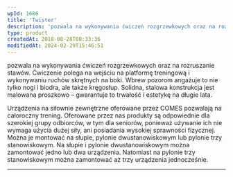 ```yaml
---
wpId: 1686
title: 'Twister'
description: 'pozwala na wykonywania ćwiczeń rozgrzewkowych oraz na rozruszanie stawów. Ćwiczenie polega na wejściu na platformę treningową i wykonywaniu ruchów skrętnych na boki. Wbrew pozorom angażuje to nie tylko nogi i biodra, ale także kręgosłup. Solidna, stalowa konstrukcja jest malowana proszkowo – gwarantuje to trwałość i estetykę na długie lata. Urządzenia na siłownie zewnętrzne oferowane przez ...'
type: product
createdAt: 2018-08-28T08:33:36
modifiedAt: 2024-02-29T15:46:51
---
```



pozwala na wykonywania ćwiczeń rozgrzewkowych oraz na rozruszanie stawów. Ćwiczenie polega na wejściu na platformę treningową i wykonywaniu ruchów skrętnych na boki. Wbrew pozorom angażuje to nie tylko nogi i biodra, ale także kręgosłup. Solidna, stalowa konstrukcja jest malowana proszkowo – gwarantuje to trwałość i estetykę na długie lata.

Urządzenia na siłownie zewnętrzne oferowane przez COMES pozwalają na całoroczny trening. Oferowane przez nas produkty są odpowiednie dla szerokiej grupy odbiorców, w tym dla seniorów, ponieważ używanie ich nie wymaga użycia dużej siły, ani posiadania wysokiej sprawności fizycznej. Można je montować na słupie, pylonie dwustanowiskowym lub pylonie trzy stanowiskowym. Na słupie i pylonie dwustanowiskowym można zamontować jedno lub dwa urządzenia. Natomiast na pylonie trzy stanowiskowym można zamontować aż trzy urządzenia jednocześnie.

* * *